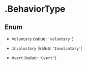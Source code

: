 # .BehaviorType

## Enum


* `Voluntary` (value: `'Voluntary'`)

* `Involuntary` (value: `'Involuntary'`)

* `Overt` (value: `'Overt'`)


